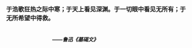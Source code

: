 ### 于浩歌狂热之际中寒；于天上看见深渊。于一切眼中看见无所有；于无所希望中得救。
#### &emsp;&emsp;&emsp;&emsp;&emsp;&emsp;&emsp;&emsp;&emsp;&emsp;&emsp;&emsp;&emsp;&emsp;&emsp;&emsp;&emsp;&emsp;&emsp;&emsp;&emsp;&emsp;&emsp;&emsp;&emsp;&emsp;&emsp;&emsp;&emsp;&emsp;&emsp;&emsp;&emsp;&emsp;&emsp;&emsp;&emsp;&emsp;&emsp;&emsp;&emsp;&emsp;&emsp;&emsp;&emsp;——_鲁迅《墓碣文》_
